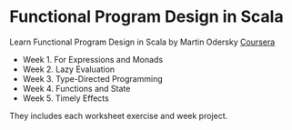 # Functional Program Design in Scala
Learn Functional Program Design in Scala  by Martin Odersky [Coursera](https://www.coursera.org/learn/progfun1)

- Week 1. For Expressions and Monads
- Week 2. Lazy Evaluation
- Week 3. Type-Directed Programming
- Week 4. Functions and State
- Week 5. Timely Effects

They includes each worksheet exercise and week project.
